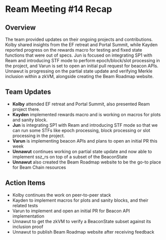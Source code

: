 # Ream Meeting #14 Recap

## Overview

The team provided updates on their ongoing projects and contributions. Kolby shared insights from the EF retreat and Portal Summit, while Kayden reported progress on the rewards macro for testing and fixed state functions that were out of specs. Jun is focused on integrating SP1 with Ream and introducing STF mode to perform epoch/block/slot processing in the project, and Varun is set to open an initial pull request for beacon APIs. Unnawut is progressing on the partial state update and verifying Merkle inclusion within a zkVM, alongside creating the Beam Roadmap website.

## Team Updates

- **Kolby** attended EF retreat and Portal Summit, also presented Ream project there.
- **Kayden** implemented rewards macro and is working on macros for plots and sanity block.
- **Jun** is integrating SP1 with Ream and introducing STF mode so that we can run some STFs like epoch processing, block processing or slot processing in the project.
- **Varun** is implementing beacon APIs and plans to open an initial PR this week
- **Unnawut** continues working on partial state update and now able to implement ssz_rs on top of a subset of the BeaconState
- **Unnawut** also created the Beam Roadmap website to be the go-to place for Beam Chain resources

## Action Items

- Kolby continues the work on peer-to-peer stack
- Kayden to implement macros for plots and sanity blocks, and their related tests
- Varun to implement and open an initial PR for Beacon API implementation
- Unnawut to get the zkVM to verify a BeaconState subset against its inclusion proof
- Unnawut to publish Beam Roadmap website after receiving feedback
